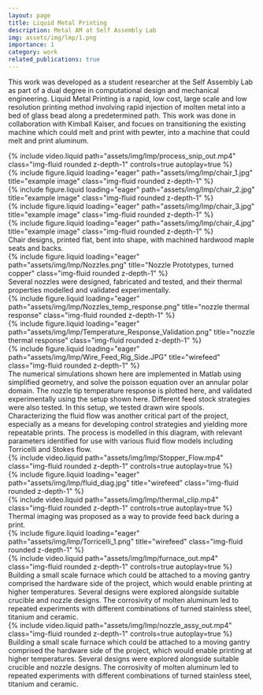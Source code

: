 ```yaml
---
layout: page
title: Liquid Metal Printing
description: Metal AM at Self Assembly Lab
img: assets/img/lmp/1.png
importance: 1
category: work
related_publications: true
---
```


This work was developed as a student researcher at the Self Assembly Lab as part of a dual degree in computational design and mechanical engineering. Liquid Metal Printing is a rapid, low cost, large scale and low resolution printing method involving rapid injection of molten metal into a bed of glass bead along a predetermined path. This work was done in collaboration with Kimball Kaiser, and focues on transitioning the existing machine which could melt and print with pewter, into a machine that could melt and print aluminum.

<div class="row">
    <div class="col-sm mt-3 mt-md-0">
        {% include video.liquid path="assets/img/lmp/process_snip_out.mp4" class="img-fluid rounded z-depth-1" controls=true autoplay=true %}
    </div>
</div>

<div class="row">
    <div class="col-sm mt-3 mt-md-0">
        {% include figure.liquid loading="eager" path="assets/img/lmp/chair_1.jpg" title="example image" class="img-fluid rounded z-depth-1" %}
    </div>
    <div class="col-sm mt-3 mt-md-0">
        {% include figure.liquid loading="eager" path="assets/img/lmp/chair_2.jpg" title="example image" class="img-fluid rounded z-depth-1" %}
    </div>
    <div class="col-sm mt-3 mt-md-0">
        {% include figure.liquid loading="eager" path="assets/img/lmp/chair_3.jpg" title="example image" class="img-fluid rounded z-depth-1" %}
    </div>
    <div class="col-sm mt-3 mt-md-0">
        {% include figure.liquid loading="eager" path="assets/img/lmp/chair_4.jpg" title="example image" class="img-fluid rounded z-depth-1" %}
    </div>
</div>
<div class="caption">
    Chair designs, printed flat, bent into shape, with machined hardwood maple seats and backs. 
</div>
<div class="row">
    <div class="col-sm mt-3 mt-md-0">
        {% include figure.liquid loading="eager" path="assets/img/lmp/Nozzles.png" title="Nozzle Prototypes, turned copper" class="img-fluid rounded z-depth-1" %}
    </div>
</div>
<div class="caption">
    Several nozzles were designed, fabricated and tested, and their thermal properties modelled and validated experimentally. 
</div>


<div class="row">
    <div class="col-sm mt-3 mt-md-0">
        {% include figure.liquid loading="eager" path="assets/img/lmp/Nozzles_temp_response.png" title="nozzle thermal response" class="img-fluid rounded z-depth-1" %}
    </div>
    <div class="col-sm mt-3 mt-md-0">
        {% include figure.liquid loading="eager" path="assets/img/lmp/Temperature_Response_Validation.png" title="nozzle thermal response" class="img-fluid rounded z-depth-1" %}
    </div>
</div>


<div class="row justify-content-sm-center">
    <div class="col-sm-8 mt-3 mt-md-0">
        {% include figure.liquid loading="eager" path="assets/img/lmp/Wire_Feed_Rig_Side.JPG" title="wirefeed" class="img-fluid rounded z-depth-1" %}
    </div>
    <div class="col-sm-4 mt-3 mt-md-0">
        The numerical simulations shown here are implemented in Matlab using simplified geometry, and solve the poisson equation over an annular polar domain. The nozzle tip temperature response is plotted here, and validated experimentally using the setup shown here. Different feed stock strategies were also tested. In this setup, we tested drawn wire spools.
    </div>
</div>
Characterizing the fluid flow was another critical part of the project, especially as a means for developing control strategies and yielding more repeatable prints. The process is modelled in this diagram, with relevant parameters identified for use with various fluid flow models including Torricelli and Stokes flow.  

<div class="row justify-content-sm-center">
    <div class="col-sm-9 mt-3 mt-md-0">
        {% include video.liquid path="assets/img/lmp/Stopper_Flow.mp4" class="img-fluid rounded z-depth-1" controls=true autoplay=true %}
    </div>
    <div class="col-sm-3 mt-3 mt-md-0">
        {% include figure.liquid loading="eager" path="assets/img/lmp/fluid_diag.jpg" title="wirefeed" class="img-fluid rounded z-depth-1" %}
    </div>
</div>

<div class="row justify-content-sm-center">
    <div class="col-sm-8 mt-3 mt-md-0">
        {% include video.liquid path="assets/img/lmp/thermal_clip.mp4" class="img-fluid rounded z-depth-1" controls=true autoplay=true %}
    </div>
    <div class="col-sm-4 mt-3 mt-md-0">
        Thermal imaging was proposed as a way to provide feed back during a print.
    </div>
</div>

<div class="row justify-content-sm-center">
    <div class="col-sm mt-3 mt-md-0">
        {% include figure.liquid loading="eager" path="assets/img/lmp/Torricelli_1.png" title="wirefeed" class="img-fluid rounded z-depth-1" %}
    </div>
</div>
<div class="row justify-content-sm-center">
    <div class="col-sm-8 mt-3 mt-md-0">
        {% include video.liquid path="assets/img/lmp/furnace_out.mp4" class="img-fluid rounded z-depth-1" controls=true autoplay=true %}
    </div>
    <div class="col-sm-4 mt-3 mt-md-0">
        Building a small scale furnace which could be attached to a moving gantry comprised the hardware side of the project, which would enable printing at higher temperatures. Several designs were explored alongside suitable crucible and nozzle designs. The corrosivity of molten aluminum led to repeated experiments with different combinations of turned stainless steel, titanium and ceramic.
    </div>
</div>

<div class="row justify-content-sm-center">
    <div class="col-sm-8 mt-3 mt-md-0">
        {% include video.liquid path="assets/img/lmp/nozzle_assy_out.mp4" class="img-fluid rounded z-depth-1" controls=true autoplay=true %}
    </div>
    <div class="col-sm-4 mt-3 mt-md-0">
        Building a small scale furnace which could be attached to a moving gantry comprised the hardware side of the project, which would enable printing at higher temperatures. Several designs were explored alongside suitable crucible and nozzle designs. The corrosivity of molten aluminum led to repeated experiments with different combinations of turned stainless steel, titanium and ceramic.
    </div>
</div>

